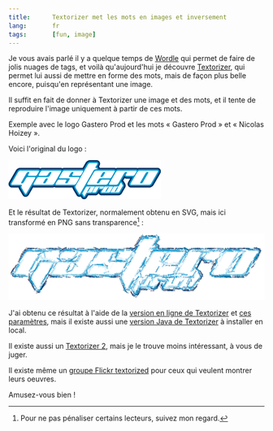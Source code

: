 ```yaml
---
title:      Textorizer met les mots en images et inversement
lang:       fr
tags:       [fun, image]
---
```


Je vous avais parlé il y a quelque temps de [Wordle](/2008/06/wordle-fait-de-jolis-nuages-de-tags.html) qui permet de faire de jolis nuages de tags, et voilà qu'aujourd'hui je découvre [Textorizer](http://lapin-bleu.net/software/textorizer/), qui permet lui aussi de mettre en forme des mots, mais de façon plus belle encore, puisqu'en représentant une image.


Il suffit en fait de donner à Textorizer une image et des mots, et il tente de reproduire l'image uniquement à partir de ces mots.

Exemple avec le logo Gastero Prod et les mots « Gastero Prod » et « Nicolas Hoizey ».

Voici l'original du logo :

![](logo-gastero-prod.png)


Et le résultat de Textorizer, normalement obtenu en SVG, mais ici transformé en PNG sans transparence[^1] :

![](Gastero_Prod_textorized.png)


J'ai obtenu ce résultat à l'aide de la [version en ligne de Textorizer](http://textorizer.whatfettle.com/) et [ces paramètres](http://textorizer.whatfettle.com/?image=http%3A%2F%2Fwww.gasteroprod.com%2Fdesign%2Fimages%2Fgp-titre-trans.png&text=Gastero%0D%0AProd%0D%0ANicolas%0D%0AHoizey&nstrokes=1000&threshold=10&width=800&height=200), mais il existe aussi une [version Java de Textorizer](http://lapin-bleu.net/software/textorizer/textorizer1_2/) à installer en local.

Il existe aussi un [Textorizer 2](http://lapin-bleu.net/software/textorizer/textorizer2.php), mais je le trouve moins intéressant, à vous de juger.

Il existe même un [groupe Flickr textorized](https://www.flickr.com/groups/textorized/) pour ceux qui veulent montrer leurs oeuvres.

Amusez-vous bien !


[^1]: Pour ne pas pénaliser certains lecteurs, suivez mon regard.
